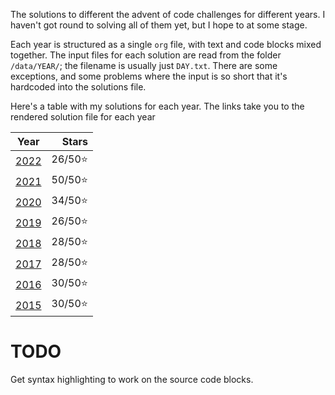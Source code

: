 The solutions to different the advent of code challenges for different years. I haven't got round to solving all of them yet, but I hope to at some stage.

Each year is structured as a single `org` file, with text and code blocks mixed together. The input files for each solution are read from the folder `/data/YEAR/`; the filename is usually just `DAY.txt`. There are some exceptions, and some problems where the input is so short that it's hardcoded into the solutions file.

Here's a table with my solutions for each year. The links take you to the rendered solution file for each year

|       Year       |   Stars |
|:----------------:|--------:|
| [2022](2022.org) | 26/50⭐ |
| [2021](2021.org) | 50/50⭐ |
| [2020](2020.org) | 34/50⭐ |
| [2019](2019.org) | 26/50⭐ |
| [2018](2018.org) | 28/50⭐ |
| [2017](2017.org) | 28/50⭐ |
| [2016](2016.org) | 30/50⭐ |
| [2015](2015.org) | 30/50⭐ |

# TODO

Get syntax highlighting to work on the source code blocks.

